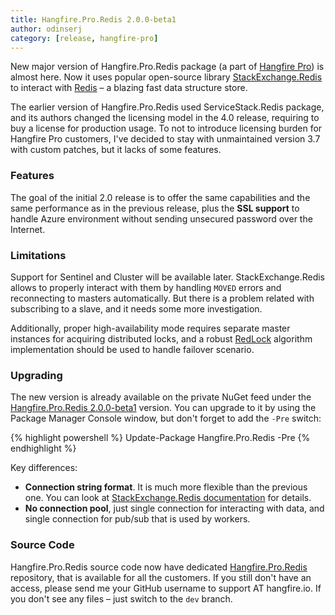 ```yaml
---
title: Hangfire.Pro.Redis 2.0.0-beta1
author: odinserj
category: [release, hangfire-pro]
---
```


New major version of Hangfire.Pro.Redis package (a part of [Hangfire Pro](/pro/)) is almost here. Now it uses popular open-source library [StackExchange.Redis](https://github.com/StackExchange/StackExchange.Redis) to interact with [Redis](http://redis.io/) – a blazing fast data structure store.

The earlier version of Hangfire.Pro.Redis used ServiceStack.Redis package, and its authors changed the licensing model in the 4.0 release, requiring to buy a license for production usage. To not to introduce licensing burden for Hangfire Pro customers, I've decided to stay with unmaintained version 3.7 with custom patches, but it lacks of some features.

### Features

The goal of the initial 2.0 release is to offer the same capabilities and the same performance as in the previous release, plus the **SSL support** to handle Azure environment without sending unsecured password over the Internet.

### Limitations

Support for Sentinel and Cluster will be available later. StackExchange.Redis allows to properly interact with them by handling `MOVED` errors and reconnecting to masters automatically. But there is a problem related with subscribing to a slave, and it needs some more investigation. 

Additionally, proper high-availability mode requires separate master instances for acquiring distributed locks, and a robust [RedLock](http://redis.io/topics/distlock) algorithm implementation should be used to handle failover scenario.

### Upgrading

The new version is already available on the private NuGet feed under the [Hangfire.Pro.Redis 2.0.0-beta1](http://nuget.hangfire.io/feeds/hangfire-pro/Hangfire.Pro.Redis/2.0.0-beta1) version. You can upgrade to it by using the Package Manager Console window, but don't forget to add the `-Pre` switch:

{% highlight powershell %}
Update-Package Hangfire.Pro.Redis -Pre
{% endhighlight %}

Key differences:

* **Connection string format**. It is much more flexible than the previous one. You can look at [StackExchange.Redis documentation](https://github.com/StackExchange/StackExchange.Redis/blob/master/Docs/Configuration.md) for  details.
* **No connection pool**, just single connection for interacting with data, and single connection for pub/sub that is used by workers.

### Source Code

Hangfire.Pro.Redis source code now have dedicated [Hangfire.Pro.Redis](https://github.com/HangfireIO/Hangfire.Pro.Redis/tree/dev) repository, that is available for all the customers. If you still don't have an access, please send me your GitHub username to support AT hangfire.io. If you don't see any files – just switch to the `dev` branch.
